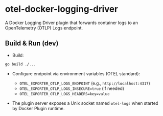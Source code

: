 # otel-docker-logging-driver

A Docker Logging Driver plugin that forwards container logs to an OpenTelemetry (OTLP) Logs endpoint.

## Build & Run (dev)

- Build:

```bash
go build ./...
```

- Configure endpoint via environment variables (OTEL standard):

  - `OTEL_EXPORTER_OTLP_LOGS_ENDPOINT` (e.g., `http://localhost:4317`)
  - `OTEL_EXPORTER_OTLP_LOGS_INSECURE=true` (if needed)
  - `OTEL_EXPORTER_OTLP_LOGS_HEADERS=key=value`

- The plugin server exposes a Unix socket named `otel-logs` when started by Docker Plugin runtime.

